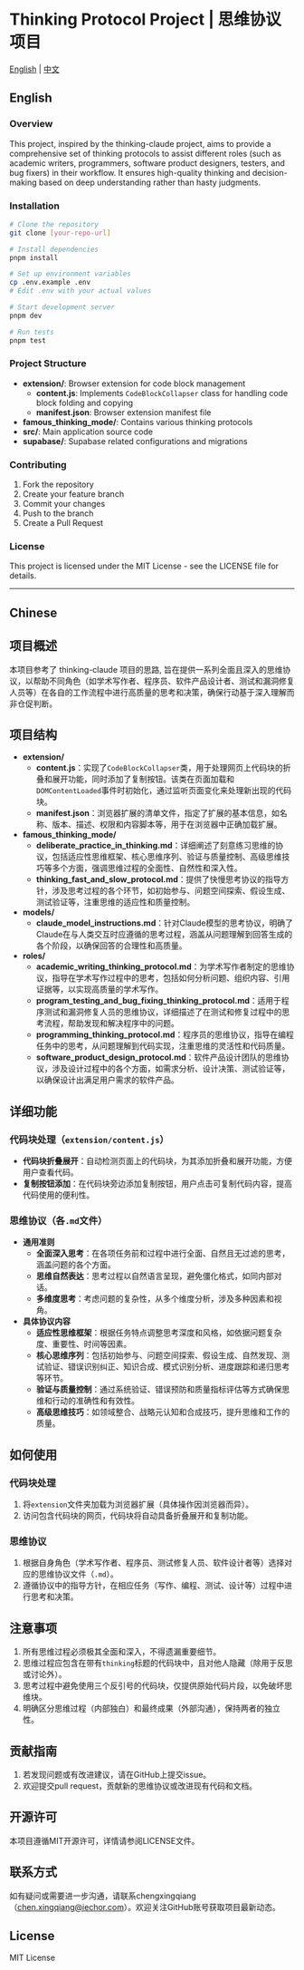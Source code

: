 # Thinking Protocol Project | 思维协议项目

[English](#english) | [中文](#chinese)

## English

### Overview

This project, inspired by the thinking-claude project, aims to provide a comprehensive set of thinking protocols to assist different roles (such as academic writers, programmers, software product designers, testers, and bug fixers) in their workflow. It ensures high-quality thinking and decision-making based on deep understanding rather than hasty judgments.

### Installation

```bash
# Clone the repository
git clone [your-repo-url]

# Install dependencies
pnpm install

# Set up environment variables
cp .env.example .env
# Edit .env with your actual values

# Start development server
pnpm dev

# Run tests
pnpm test
```

### Project Structure

- **extension/**: Browser extension for code block management
  - **content.js**: Implements `CodeBlockCollapser` class for handling code block folding and copying
  - **manifest.json**: Browser extension manifest file
- **famous_thinking_mode/**: Contains various thinking protocols
- **src/**: Main application source code
- **supabase/**: Supabase related configurations and migrations

### Contributing

1. Fork the repository
2. Create your feature branch
3. Commit your changes
4. Push to the branch
5. Create a Pull Request

### License

This project is licensed under the MIT License - see the LICENSE file for details.

---

## Chinese

## 项目概述

本项目参考了 thinking-claude 项目的思路, 旨在提供一系列全面且深入的思维协议，以帮助不同角色（如学术写作者、程序员、软件产品设计者、测试和漏洞修复人员等）在各自的工作流程中进行高质量的思考和决策，确保行动基于深入理解而非仓促判断。

## 项目结构

- **extension/**
  - **content.js**：实现了`CodeBlockCollapser`类，用于处理网页上代码块的折叠和展开功能，同时添加了复制按钮。该类在页面加载和`DOMContentLoaded`事件时初始化，通过监听页面变化来处理新出现的代码块。
  - **manifest.json**：浏览器扩展的清单文件，指定了扩展的基本信息，如名称、版本、描述、权限和内容脚本等，用于在浏览器中正确加载扩展。
- **famous_thinking_mode/**
  - **deliberate_practice_in_thinking.md**：详细阐述了刻意练习思维的协议，包括适应性思维框架、核心思维序列、验证与质量控制、高级思维技巧等多个方面，强调思维过程的全面性、自然性和深入性。
  - **thinking_fast_and_slow_protocol.md**：提供了快慢思考协议的指导方针，涉及思考过程的各个环节，如初始参与、问题空间探索、假设生成、测试验证等，注重思维的适应性和质量控制。
- **models/**
  - **claude_model_instructions.md**：针对Claude模型的思考协议，明确了Claude在与人类交互时应遵循的思考过程，涵盖从问题理解到回答生成的各个阶段，以确保回答的合理性和高质量。
- **roles/**
  - **academic_writing_thinking_protocol.md**：为学术写作者制定的思维协议，指导在学术写作过程中的思考，包括如何分析问题、组织内容、引用证据等，以实现高质量的学术写作。
  - **program_testing_and_bug_fixing_thinking_protocol.md**：适用于程序测试和漏洞修复人员的思维协议，详细描述了在测试和修复过程中的思考流程，帮助发现和解决程序中的问题。
  - **programming_thinking_protocol.md**：程序员的思维协议，指导在编程任务中的思考，从问题理解到代码实现，注重思维的灵活性和代码质量。
  - **software_product_design_protocol.md**：软件产品设计团队的思维协议，涉及设计过程中的各个方面，如需求分析、设计决策、测试验证等，以确保设计出满足用户需求的软件产品。

## 详细功能

### 代码块处理（`extension/content.js`）

- **代码块折叠展开**：自动检测页面上的代码块，为其添加折叠和展开功能，方便用户查看代码。
- **复制按钮添加**：在代码块旁边添加复制按钮，用户点击可复制代码内容，提高代码使用的便利性。

### 思维协议（各`.md`文件）

- **通用准则**
  - **全面深入思考**：在各项任务前和过程中进行全面、自然且无过滤的思考，涵盖问题的各个方面。
  - **思维自然表达**：思考过程以自然语言呈现，避免僵化格式，如同内部对话。
  - **多维度思考**：考虑问题的复杂性，从多个维度分析，涉及多种因素和视角。
- **具体协议内容**
  - **适应性思维框架**：根据任务特点调整思考深度和风格，如依据问题复杂度、重要性、时间等因素。
  - **核心思维序列**：包括初始参与、问题空间探索、假设生成、自然发现、测试验证、错误识别纠正、知识合成、模式识别分析、进度跟踪和递归思考等环节。
  - **验证与质量控制**：通过系统验证、错误预防和质量指标评估等方式确保思维和行动的准确性和有效性。
  - **高级思维技巧**：如领域整合、战略元认知和合成技巧，提升思维和工作的质量。

## 如何使用

### 代码块处理

1. 将`extension`文件夹加载为浏览器扩展（具体操作因浏览器而异）。
2. 访问包含代码块的网页，代码块将自动具备折叠展开和复制功能。

### 思维协议

1. 根据自身角色（学术写作者、程序员、测试修复人员、软件设计者等）选择对应的思维协议文件（`.md`）。
2. 遵循协议中的指导方针，在相应任务（写作、编程、测试、设计等）过程中进行思考和决策。

## 注意事项

1. 所有思维过程必须极其全面和深入，不得遗漏重要细节。
2. 思维过程应包含在带有`thinking`标题的代码块中，且对他人隐藏（除用于反思或讨论外）。
3. 思考过程中避免使用三个反引号的代码块，仅提供原始代码片段，以免破坏思维块。
4. 明确区分思维过程（内部独白）和最终成果（外部沟通），保持两者的独立性。

## 贡献指南

1. 若发现问题或有改进建议，请在GitHub上提交issue。
2. 欢迎提交pull request，贡献新的思维协议或改进现有代码和文档。

## 开源许可

本项目遵循MIT开源许可，详情请参阅LICENSE文件。

## 联系方式

如有疑问或需要进一步沟通，请联系chengxingqiang（<chen.xingqiang@iechor.com>）。欢迎关注GitHub账号获取项目最新动态。

## License

MIT License

